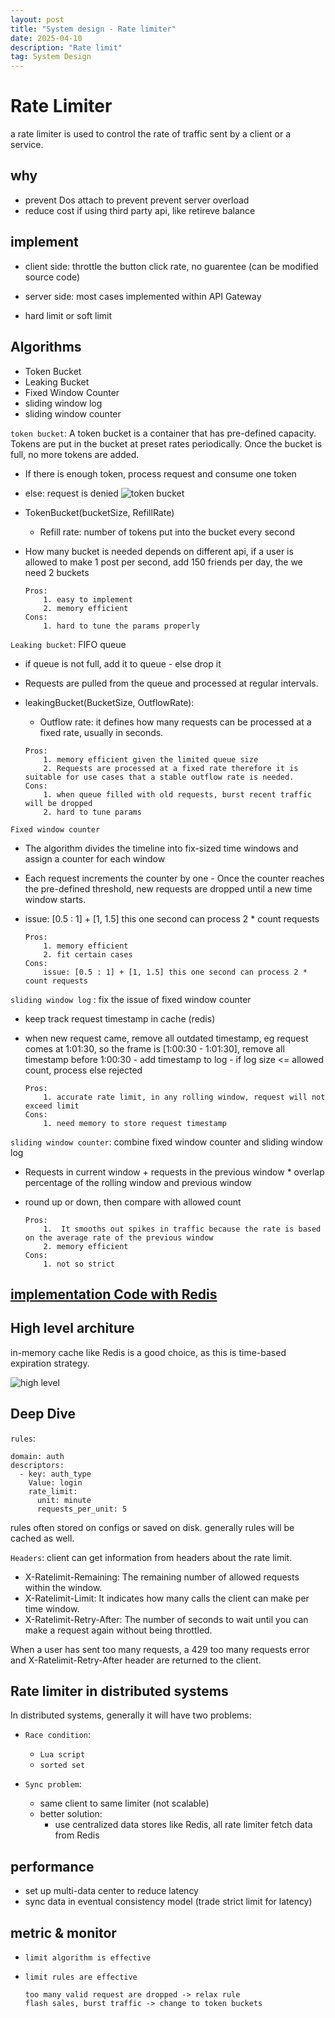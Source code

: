 ```yaml
---
layout: post
title: "System design - Rate limiter"
date: 2025-04-10
description: "Rate limit"
tag: System Design
---
```


# Rate Limiter

a rate limiter is used to control the rate of traffic sent by a client or a
service.

## why

- prevent Dos attach to prevent prevent server overload
- reduce cost if using third party api, like retireve balance

## implement

- client side: throttle the button click rate, no guarentee (can be modified source code)

- server side: most cases implemented within API Gateway

- hard limit or soft limit

## Algorithms

- Token Bucket
- Leaking Bucket
- Fixed Window Counter
- sliding window log
- sliding window counter

`token bucket`: A token bucket is a container that has pre-defined capacity. Tokens are put in the bucket at preset rates periodically. Once the bucket is full, no more tokens are added.

- If there is enough token, process request and consume one token
- else: request is denied
  ![token bucket](https://media2.dev.to/dynamic/image/width=800%2Cheight=%2Cfit=scale-down%2Cgravity=auto%2Cformat=auto/https%3A%2F%2Fdev-to-uploads.s3.amazonaws.com%2Fi%2Fmkifh9c3ze4i9ir5j4mo.png)

- TokenBucket(bucketSize, RefillRate)

  - Refill rate: number of tokens put into the bucket every second

- How many bucket is needed depends on different api, if a user is allowed to make 1 post per second, add 150 friends per day, the we need 2 buckets

  ```text
  Pros:
      1. easy to implement
      2. memory efficient
  Cons:
      1. hard to tune the params properly
  ```

`Leaking bucket`: FIFO queue

- if queue is not full, add it to queue - else drop it
- Requests are pulled from the queue and processed at regular intervals.

- leakingBucket(BucketSize, OutflowRate):

  - Outflow rate: it defines how many requests can be processed at a fixed rate, usually in seconds.

  ```text
  Pros:
      1. memory efficient given the limited queue size
      2. Requests are processed at a fixed rate therefore it is suitable for use cases that a stable outflow rate is needed.
  Cons:
      1. when queue filled with old requests, burst recent traffic will be dropped
      2. hard to tune params
  ```

`Fixed window counter`

- The algorithm divides the timeline into fix-sized time windows and assign a counter for each window
- Each request increments the counter by one - Once the counter reaches the pre-defined threshold, new requests are dropped until a new time window starts.

- issue: [0.5 : 1] + [1, 1.5] this one second can process 2 \* count requests

  ```text
  Pros:
      1. memory efficient
      2. fit certain cases
  Cons:
      issue: [0.5 : 1] + [1, 1.5] this one second can process 2 * count requests
  ```

`sliding window log` : fix the issue of fixed window counter

- keep track request timestamp in cache (redis)
- when new request came, remove all outdated timestamp, eg request comes at 1:01:30, so the frame is [1:00:30 - 1:01:30], remove all timestamp before 1:00:30 - add timestamp to log - if log size <= allowed count, process else rejected

  ```text
  Pros:
      1. accurate rate limit, in any rolling window, request will not exceed limit
  Cons:
      1. need memory to store request timestamp
  ```

`sliding window counter`: combine fixed window counter and sliding window log

- Requests in current window + requests in the previous window \* overlap percentage of the rolling window and previous window
- round up or down, then compare with allowed count

  ```text
  Pros:
      1.  It smooths out spikes in traffic because the rate is based on the average rate of the previous window
      2. memory efficient
  Cons:
      1. not so strict
  ```

## [implementation Code with Redis](https://systemsdesign.cloud/SystemDesign/RateLimiter)

## High level architure

in-memory cache like Redis is a good choice, as this is time-based expiration strategy.

![high level](https://thealgoristsblob.blob.core.windows.net/thealgoristsimages/rate-limiter-sys-design-3.jpeg)

## Deep Dive

`rules`:

```text
domain: auth
descriptors:
  - key: auth_type
    Value: login
    rate_limit:
      unit: minute
      requests_per_unit: 5
```

rules often stored on configs or saved on disk. generally rules will be cached as well.

`Headers`:
client can get information from headers about the rate limit.

- X-Ratelimit-Remaining: The remaining number of allowed requests within the window.
- X-Ratelimit-Limit: It indicates how many calls the client can make per time window.
- X-Ratelimit-Retry-After: The number of seconds to wait until you can make a request again without being throttled.

When a user has sent too many requests, a 429 too many requests error and X-Ratelimit-Retry-After header are returned to the client.

## Rate limiter in distributed systems

In distributed systems, generally it will have two problems:

- `Race condition`:

  - `Lua script`
  - `sorted set`

- `Sync problem`:
  - same client to same limiter (not scalable)
  - better solution:
    - use centralized data stores like Redis, all rate limiter fetch data from Redis

## performance

- set up multi-data center to reduce latency
- sync data in eventual consistency model (trade strict limit for latency)

## metric & monitor

- `limit algorithm is effective`
- `limit rules are effective`

  ```
  too many valid request are dropped -> relax rule
  flash sales, burst traffic -> change to token buckets
  ```
